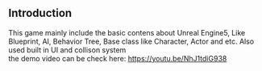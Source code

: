 ## Introduction
This game mainly include the basic contens about Unreal Engine5, Like Blueprint, AI, Behavior Tree, Base class like Character, Actor and etc.
Also used built in UI and collison system  
the demo video can be check here: https://youtu.be/NhJ1tdiG938